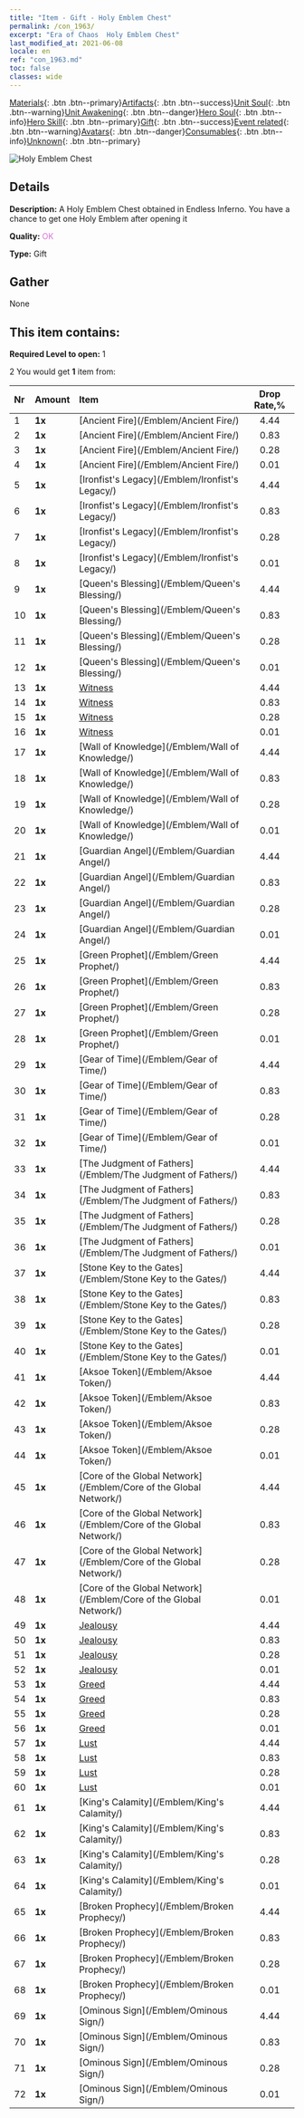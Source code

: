 ```yaml
---
title: "Item - Gift - Holy Emblem Chest"
permalink: /con_1963/
excerpt: "Era of Chaos  Holy Emblem Chest"
last_modified_at: 2021-06-08
locale: en
ref: "con_1963.md"
toc: false
classes: wide
---
```

 [Materials](/Items/){: .btn .btn--primary}[Artifacts](/Items/Artifacts/){: .btn .btn--success}[Unit Soul](/Items/UnitSoul/){: .btn .btn--warning}[Unit Awakening](/Items/UnitAwakening/){: .btn .btn--danger}[Hero Soul](/Items/HeroSoul/){: .btn .btn--info}[Hero Skill](/Items/HeroSkill/){: .btn .btn--primary}[Gift](/Items/Gift/){: .btn .btn--success}[Event related](/Items/Events/){: .btn .btn--warning}[Avatars](/Items/Avatars/){: .btn .btn--danger}[Consumables](/Items/Consumables/){: .btn .btn--info}[Unknown](/Items/Unknown/){: .btn .btn--primary}

 ![Holy Emblem Chest](/images/t/shenghui_4.png)

## Details
 **Description:** A Holy Emblem Chest obtained in Endless Inferno. You have a chance to get one Holy Emblem after opening it

 **Quality:** <span style="color: #DA70D6">OK</span>

 **Type:** Gift

## Gather

  None

## This item contains:

 **Required Level to open:** 1

 2 You would get **1** item  from:

  | Nr | Amount |     Item    | Drop Rate,% |
  |:---|:-------|:------------|:---------:|
  | 1 |  **1x** | [Ancient Fire](/Emblem/Ancient Fire/) | 4.44 | 
  | 2 |  **1x** | [Ancient Fire](/Emblem/Ancient Fire/) | 0.83 | 
  | 3 |  **1x** | [Ancient Fire](/Emblem/Ancient Fire/) | 0.28 | 
  | 4 |  **1x** | [Ancient Fire](/Emblem/Ancient Fire/) | 0.01 | 
  | 5 |  **1x** | [Ironfist's Legacy](/Emblem/Ironfist's Legacy/) | 4.44 | 
  | 6 |  **1x** | [Ironfist's Legacy](/Emblem/Ironfist's Legacy/) | 0.83 | 
  | 7 |  **1x** | [Ironfist's Legacy](/Emblem/Ironfist's Legacy/) | 0.28 | 
  | 8 |  **1x** | [Ironfist's Legacy](/Emblem/Ironfist's Legacy/) | 0.01 | 
  | 9 |  **1x** | [Queen's Blessing](/Emblem/Queen's Blessing/) | 4.44 | 
  | 10 |  **1x** | [Queen's Blessing](/Emblem/Queen's Blessing/) | 0.83 | 
  | 11 |  **1x** | [Queen's Blessing](/Emblem/Queen's Blessing/) | 0.28 | 
  | 12 |  **1x** | [Queen's Blessing](/Emblem/Queen's Blessing/) | 0.01 | 
  | 13 |  **1x** | [Witness](/Emblem/Witness/) | 4.44 | 
  | 14 |  **1x** | [Witness](/Emblem/Witness/) | 0.83 | 
  | 15 |  **1x** | [Witness](/Emblem/Witness/) | 0.28 | 
  | 16 |  **1x** | [Witness](/Emblem/Witness/) | 0.01 | 
  | 17 |  **1x** | [Wall of Knowledge](/Emblem/Wall of Knowledge/) | 4.44 | 
  | 18 |  **1x** | [Wall of Knowledge](/Emblem/Wall of Knowledge/) | 0.83 | 
  | 19 |  **1x** | [Wall of Knowledge](/Emblem/Wall of Knowledge/) | 0.28 | 
  | 20 |  **1x** | [Wall of Knowledge](/Emblem/Wall of Knowledge/) | 0.01 | 
  | 21 |  **1x** | [Guardian Angel](/Emblem/Guardian Angel/) | 4.44 | 
  | 22 |  **1x** | [Guardian Angel](/Emblem/Guardian Angel/) | 0.83 | 
  | 23 |  **1x** | [Guardian Angel](/Emblem/Guardian Angel/) | 0.28 | 
  | 24 |  **1x** | [Guardian Angel](/Emblem/Guardian Angel/) | 0.01 | 
  | 25 |  **1x** | [Green Prophet](/Emblem/Green Prophet/) | 4.44 | 
  | 26 |  **1x** | [Green Prophet](/Emblem/Green Prophet/) | 0.83 | 
  | 27 |  **1x** | [Green Prophet](/Emblem/Green Prophet/) | 0.28 | 
  | 28 |  **1x** | [Green Prophet](/Emblem/Green Prophet/) | 0.01 | 
  | 29 |  **1x** | [Gear of Time](/Emblem/Gear of Time/) | 4.44 | 
  | 30 |  **1x** | [Gear of Time](/Emblem/Gear of Time/) | 0.83 | 
  | 31 |  **1x** | [Gear of Time](/Emblem/Gear of Time/) | 0.28 | 
  | 32 |  **1x** | [Gear of Time](/Emblem/Gear of Time/) | 0.01 | 
  | 33 |  **1x** | [The Judgment of Fathers](/Emblem/The Judgment of Fathers/) | 4.44 | 
  | 34 |  **1x** | [The Judgment of Fathers](/Emblem/The Judgment of Fathers/) | 0.83 | 
  | 35 |  **1x** | [The Judgment of Fathers](/Emblem/The Judgment of Fathers/) | 0.28 | 
  | 36 |  **1x** | [The Judgment of Fathers](/Emblem/The Judgment of Fathers/) | 0.01 | 
  | 37 |  **1x** | [Stone Key to the Gates](/Emblem/Stone Key to the Gates/) | 4.44 | 
  | 38 |  **1x** | [Stone Key to the Gates](/Emblem/Stone Key to the Gates/) | 0.83 | 
  | 39 |  **1x** | [Stone Key to the Gates](/Emblem/Stone Key to the Gates/) | 0.28 | 
  | 40 |  **1x** | [Stone Key to the Gates](/Emblem/Stone Key to the Gates/) | 0.01 | 
  | 41 |  **1x** | [Aksoe Token](/Emblem/Aksoe Token/) | 4.44 | 
  | 42 |  **1x** | [Aksoe Token](/Emblem/Aksoe Token/) | 0.83 | 
  | 43 |  **1x** | [Aksoe Token](/Emblem/Aksoe Token/) | 0.28 | 
  | 44 |  **1x** | [Aksoe Token](/Emblem/Aksoe Token/) | 0.01 | 
  | 45 |  **1x** | [Core of the Global Network](/Emblem/Core of the Global Network/) | 4.44 | 
  | 46 |  **1x** | [Core of the Global Network](/Emblem/Core of the Global Network/) | 0.83 | 
  | 47 |  **1x** | [Core of the Global Network](/Emblem/Core of the Global Network/) | 0.28 | 
  | 48 |  **1x** | [Core of the Global Network](/Emblem/Core of the Global Network/) | 0.01 | 
  | 49 |  **1x** | [Jealousy](/Emblem/Jealousy/) | 4.44 | 
  | 50 |  **1x** | [Jealousy](/Emblem/Jealousy/) | 0.83 | 
  | 51 |  **1x** | [Jealousy](/Emblem/Jealousy/) | 0.28 | 
  | 52 |  **1x** | [Jealousy](/Emblem/Jealousy/) | 0.01 | 
  | 53 |  **1x** | [Greed](/Emblem/Greed/) | 4.44 | 
  | 54 |  **1x** | [Greed](/Emblem/Greed/) | 0.83 | 
  | 55 |  **1x** | [Greed](/Emblem/Greed/) | 0.28 | 
  | 56 |  **1x** | [Greed](/Emblem/Greed/) | 0.01 | 
  | 57 |  **1x** | [Lust](/Emblem/Lust/) | 4.44 | 
  | 58 |  **1x** | [Lust](/Emblem/Lust/) | 0.83 | 
  | 59 |  **1x** | [Lust](/Emblem/Lust/) | 0.28 | 
  | 60 |  **1x** | [Lust](/Emblem/Lust/) | 0.01 | 
  | 61 |  **1x** | [King's Calamity](/Emblem/King's Calamity/) | 4.44 | 
  | 62 |  **1x** | [King's Calamity](/Emblem/King's Calamity/) | 0.83 | 
  | 63 |  **1x** | [King's Calamity](/Emblem/King's Calamity/) | 0.28 | 
  | 64 |  **1x** | [King's Calamity](/Emblem/King's Calamity/) | 0.01 | 
  | 65 |  **1x** | [Broken Prophecy](/Emblem/Broken Prophecy/) | 4.44 | 
  | 66 |  **1x** | [Broken Prophecy](/Emblem/Broken Prophecy/) | 0.83 | 
  | 67 |  **1x** | [Broken Prophecy](/Emblem/Broken Prophecy/) | 0.28 | 
  | 68 |  **1x** | [Broken Prophecy](/Emblem/Broken Prophecy/) | 0.01 | 
  | 69 |  **1x** | [Ominous Sign](/Emblem/Ominous Sign/) | 4.44 | 
  | 70 |  **1x** | [Ominous Sign](/Emblem/Ominous Sign/) | 0.83 | 
  | 71 |  **1x** | [Ominous Sign](/Emblem/Ominous Sign/) | 0.28 | 
  | 72 |  **1x** | [Ominous Sign](/Emblem/Ominous Sign/) | 0.01 | 
